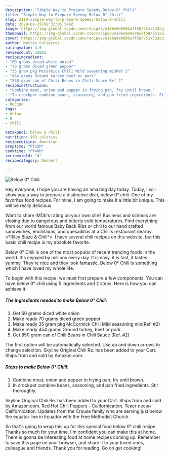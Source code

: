 ```yaml
---
description: "Simple Way to Prepare Speedy Below 0° Chili"
title: "Simple Way to Prepare Speedy Below 0° Chili"
slug: 2110-simple-way-to-prepare-speedy-below-0-chili
date: 2020-08-25T08:32:05.549Z
image: https://img-global.cpcdn.com/recipes/e186e8e0d96a7f58/751x532cq70/below-0-chili-recipe-main-photo.jpg
thumbnail: https://img-global.cpcdn.com/recipes/e186e8e0d96a7f58/751x532cq70/below-0-chili-recipe-main-photo.jpg
cover: https://img-global.cpcdn.com/recipes/e186e8e0d96a7f58/751x532cq70/below-0-chili-recipe-main-photo.jpg
author: Mattie Gutierrez
ratingvalue: 4.6
reviewcount: 32021
recipeingredient:
- "60 grams diced white onion"
- "70 grams diced green pepper"
- "35 gram pkg McCormick Chili Mild seasoning mixRef 2"
- "454 grams Ground turkey beef or pork"
- "850 gram can of Chili Beans in Chili Sauce Ref 2"
recipeinstructions:
- "Combine meat, onion and pepper in frying pan, fry until brown."
- "In crockpot combine beans, seasoning, and pan fried ingredients. Stir thoroughly."
categories:
- Recipe
tags:
- below
- 0
- chili

katakunci: below 0 chili 
nutrition: 163 calories
recipecuisine: American
preptime: "PT32M"
cooktime: "PT40M"
recipeyield: "4"
recipecategory: Dessert

---
```



![Below 0° Chili](https://img-global.cpcdn.com/recipes/e186e8e0d96a7f58/751x532cq70/below-0-chili-recipe-main-photo.jpg)

Hey everyone, I hope you are having an amazing day today. Today, I will show you a way to prepare a distinctive dish, below 0° chili. One of my favorites food recipes. For mine, I am going to make it a little bit unique. This will be really delicious.

Want to share IMDb&#39;s rating on your own site? Business and schools are closing due to dangerous and bitterly cold temperatures. Find everything from our world famous Baby Back Ribs or chili to our hand crafted sandwiches, enchiladas, and quesadillas at a Chili&#39;s restaurant nearby. ×°Riley Blaze &amp; Chili°×. I have several chili recipes on this website, but this basic chili recipe is my absolute favorite.

Below 0° Chili is one of the most popular of recent trending foods in the world. It's enjoyed by millions every day. It is easy, it is fast, it tastes yummy. They're nice and they look fantastic. Below 0° Chili is something which I have loved my whole life.


To begin with this recipe, we must first prepare a few components. You can have below 0° chili using 5 ingredients and 2 steps. Here is how you can achieve it.

<!--inarticleads1-->

##### The ingredients needed to make Below 0° Chili:

1. Get 60 grams diced white onion
1. Make ready 70 grams diced green pepper
1. Make ready 35 gram pkg McCormick Chili Mild seasoning mix(Ref. #2)
1. Make ready 454 grams Ground turkey, beef or pork
1. Get 850 gram can of Chili Beans in Chili Sauce (Ref. #2)


The first option will be automatically selected. Use up and down arrows to change selection. Skyline Original Chili Re. has been added to your Cart. Ships from and sold by Amazon.com. 

<!--inarticleads2-->

##### Steps to make Below 0° Chili:

1. Combine meat, onion and pepper in frying pan, fry until brown.
1. In crockpot combine beans, seasoning, and pan fried ingredients. Stir thoroughly.


Skyline Original Chili Re. has been added to your Cart. Ships from and sold by Amazon.com. Red Hot Chili Peppers - Californication. Текст песни Californication. Updates from the Crouse family who are serving just below the equator line in Ecuador with the Free Methodist Church. 

So that's going to wrap this up for this special food below 0° chili recipe. Thanks so much for your time. I'm confident you can make this at home. There is gonna be interesting food at home recipes coming up. Remember to save this page on your browser, and share it to your loved ones, colleague and friends. Thank you for reading. Go on get cooking!
